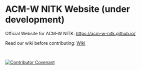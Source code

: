 # ACM-W NITK Website (under development)
Official Website for ACM-W NITK: https://acm-w-nitk.github.io/

Read our wiki before contributing: [Wiki](https://github.com/acm-w-nitk/acm-w-nitk.github.io/wiki)

<br>

[![Contributor Covenant](https://img.shields.io/badge/Contributor%20Covenant-v1.4%20adopted-ff69b4.svg)](code-of-conduct.md)

